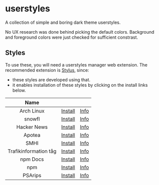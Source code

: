 # userstyles

A collection of simple and boring dark theme userstyles.

No UX research was done behind picking the default colors. Background and
foreground colors were just checked for sufficient constrast.

## Styles

To use these, you will need a userstyles manager web extension. The recommended
extension is [Stylus](https://github.com/openstyles/stylus), since:

- these styles are developed using that.
- it enables installation of these styles by clicking on the install links
  below.

|         Name          |                                                                                                                   |                               |
| :-------------------: | :---------------------------------------------------------------------------------------------------------------: | :---------------------------: |
|      Arch Linux       |             [Install](https://github.com/aruncveli/userstyles/raw/main/archlinux/archlinux.user.styl)             |       [Info](archlinux)       |
|        snowfl         |                [Install](https://github.com/aruncveli/userstyles/raw/main/snowfl/snowfl.user.styl)                |        [Info](snowfl)         |
|      Hacker News      |            [Install](https://github.com/aruncveli/userstyles/raw/main/hackernews/hackernews.user.styl)            |      [Info](hackernews)       |
|        Apotea         |                [Install](https://github.com/aruncveli/userstyles/raw/main/apotea/apotea.user.styl)                |        [Info](apotea)         |
|         SMHI          |                  [Install](https://github.com/aruncveli/userstyles/raw/main/smhi/smhi.user.styl)                  |         [Info](smhi)          |
| Trafikinformation tåg | [Install](https://github.com/aruncveli/userstyles/raw/main/trafikinformation-tåg/trafikinformation-tåg.user.styl) | [Info](trafikinformation-tåg) |
|       npm Docs        |              [Install](https://github.com/aruncveli/userstyles/raw/main/npm-docs/npm-docs.user.styl)              |       [Info](npm-docs)        |
|          npm          |                   [Install](https://github.com/aruncveli/userstyles/raw/main/npm/npm.user.styl)                   |          [Info](npm)          |
|        PSArips        |               [Install](https://github.com/aruncveli/userstyles/raw/main/psarips/psarips.user.styl)               |        [Info](psarips)        |
